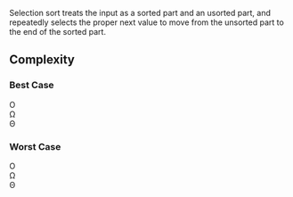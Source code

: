 Selection sort treats the input as a sorted part and an usorted part, and repeatedly selects the proper next value to move
from the unsorted part to the end of the sorted part.

## Complexity
### Best Case
O  
Ω  
Θ  
### Worst Case
O  
Ω  
Θ  
